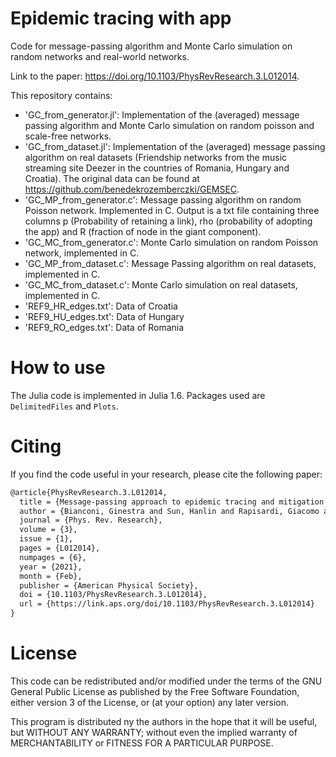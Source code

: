 # Epidemic tracing with app
Code for message-passing algorithm and Monte Carlo simulation on random networks and real-world networks.

Link to the paper: https://doi.org/10.1103/PhysRevResearch.3.L012014.

This repository contains:

- 'GC_from_generator.jl': Implementation of the (averaged) message passing algorithm and Monte Carlo simulation on random poisson and scale-free networks.
- 'GC_from_dataset.jl': Implementation of the (averaged) message passing algorithm on real datasets (Friendship networks from the music streaming site Deezer in the countries of Romania, Hungary and Croatia). The original data can be found at https://github.com/benedekrozemberczki/GEMSEC.
- 'GC_MP_from_generator.c': Message passing algorithm on random Poisson network. Implemented in C. Output is a txt file containing three columns p (Probability of retaining a link), rho (probability of adopting the app) and R (fraction of node in the giant component).
- 'GC_MC_from_generator.c': Monte Carlo simulation on random Poisson network, implemented in C. 
- 'GC_MP_from_dataset.c': Message Passing algorithm on real datasets, implemented in C. 
- 'GC_MC_from_dataset.c': Monte Carlo simulation on real datasets, implemented in C. 
- 'REF9_HR_edges.txt': Data of Croatia
- 'REF9_HU_edges.txt': Data of Hungary
- 'REF9_RO_edges.txt': Data of Romania

# How to use
The Julia code is implemented in Julia 1.6. Packages used are `DelimitedFiles` and `Plots`.

# Citing
If you find the code useful in your research, please cite the following paper:

```latex
@article{PhysRevResearch.3.L012014,
  title = {Message-passing approach to epidemic tracing and mitigation with apps},
  author = {Bianconi, Ginestra and Sun, Hanlin and Rapisardi, Giacomo and Arenas, Alex},
  journal = {Phys. Rev. Research},
  volume = {3},
  issue = {1},
  pages = {L012014},
  numpages = {6},
  year = {2021},
  month = {Feb},
  publisher = {American Physical Society},
  doi = {10.1103/PhysRevResearch.3.L012014},
  url = {https://link.aps.org/doi/10.1103/PhysRevResearch.3.L012014}
}
```
# License
This code can be redistributed and/or modified under the terms of the GNU General Public License as published by the Free Software Foundation, either version 3 of the License, or (at your option) any later version.
  
This program is distributed ny the authors in the hope that it will be useful, but WITHOUT ANY WARRANTY; without even the implied warranty of MERCHANTABILITY or FITNESS FOR A PARTICULAR PURPOSE.
